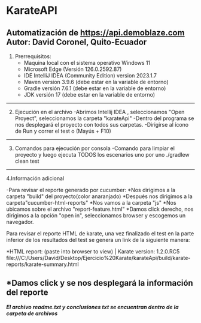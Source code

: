# KarateAPI
Automatización de https://api.demoblaze.com
Autor: David Coronel, Quito-Ecuador
---------------------------------------------------------------------------------------------
1. Prerrequisitos:
	- Maquina local con el sistema operativo Windows 11
	- Microsoft Edge (Versión 126.0.2592.87)
	- IDE IntelliJ IDEA (Community Edition) version 2023.1.7
	- Maven version 3.9.6 (debe estar en la variable de entorno)
	- Gradle versión 7.6.1 (debe estar en la variable de entorno)
	- JDK versión 17  (debe estar en la variable de entorno)

---------------------------------------------------------------------------------------------
2. Ejecución en el archivo
-Abrimos Intellij IDEA , seleccionamos "Open Proyect", seleccionamos la carpeta "karateApi"
-Dentro del programa se nos desplegará el proyecto con todos sus carpetas.
-Dirigirse al ícono de Run y correr el test o (Mayús + F10)
---------------------------------------------------------------------------------------------
3. Comandos para ejecución por consola
-Comando para limpiar el proyecto y luego ejecuta TODOS los escenarios uno por uno
./gradlew clean test

---------------------------------------------------------------------------------------------
4.Información adicional

-Para revisar el reporte generado por cucumber:
*Nos dirigimos a la carpeta "build" del proyecto(color anaranjado)
*Después nos dirigimos a la carpeta"cucumber-html-reports"
*Nos vamos a la carpeta "js"
*Nos ubicamos sobre el archivo "report-feature.html"
*Damos click derecho, nos dirigimos a la opción "open in", seleccionamos browser y 
escogemos un navegador.

Para revisar el reporte HTML de karate, una vez finalizado el test en la parte inferior
de los resultados del test se genera un link de la siguiente manera:

*HTML report: (paste into browser to view) | Karate version: 1.2.0.RC5
file:///C:/Users/David/Desktop/Ejercicio%20Karate/karateApi/build/karate-reports/karate-summary.html

*Damos click y se nos desplegará la información del reporte
---------------------------------------------------------------------------------------------
*****El archivo readme.txt y conclusiones txt se encuentran dentro de la carpeta de archivos*****
